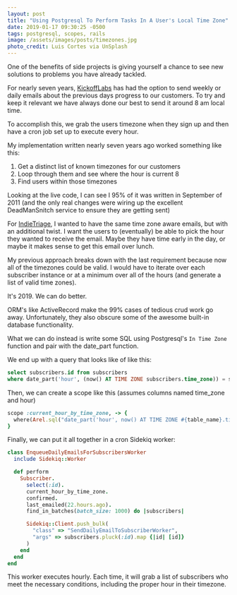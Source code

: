 ```yaml
---
layout: post
title: "Using Postgresql To Perform Tasks In A User's Local Time Zone"
date: 2019-01-17 09:30:25 -0500
tags: postgresql, scopes, rails
image: /assets/images/posts/timezones.jpg
photo_credit: Luis Cortes via UnSplash
---
```


One of the benefits of side projects is giving yourself a chance to see new solutions to problems you have already tackled.

For nearly seven years, [KickoffLabs](https://kickofflabs.com) has had the option to send weekly or daily emails about the previous days progress to our customers. To try and keep it relevant we have always done our best to send it around 8 am local time.

To accomplish this, we grab the users timezone when they sign up and then have a cron job set up to execute every hour.

My implementation written nearly seven years ago worked something like this:

1. Get a distinct list of known timezones for our customers
1. Loop through them and see where the hour is current 8
1. Find users within those timezones

Looking at the live code, I can see I  95% of it was written in September of 2011 (and the only real changes were wiring up the excellent DeadManSnitch service to ensure they are getting sent)

For [IndieTriage](https://indietriage.com), I wanted to have the same time zone aware emails, but with an additional twist. I want the users to (eventually) be able to pick the hour they wanted to receive the email. Maybe they have time early in the day, or maybe it makes sense to get this email over lunch.

My previous approach breaks down with the last requirement because now all of the timezones could be valid. I would have to iterate over each subscriber instance or at a minimum over all of the hours (and generate a list of valid time zones).

It's 2019. We can do better.

ORM's like ActiveRecord make the 99% cases of tedious crud work go away. Unfortunately, they also obscure some of the awesome built-in database functionality.

What we can do instead is write some SQL using Postgresql's `In Time Zone` function and pair with the date_part function.

We end up with a query that looks like of like this:

```sql
select subscribers.id from subscribers
where date_part('hour', (now() AT TIME ZONE subscribers.time_zone)) = subscribers.hour;
```

Then, we can create a scope like this (assumes columns named time_zone and hour)

```ruby
scope :current_hour_by_time_zone, -> {
  where(Arel.sql("date_part('hour', now() AT TIME ZONE #{table_name}.time_zone) = #{table_name}.hour"))
}
```

Finally, we can put it all together in a cron Sidekiq worker:

```ruby
class EnqueueDailyEmailsForSubscribersWorker
  include Sidekiq::Worker

  def perform
    Subscriber.
      select(:id).
      current_hour_by_time_zone.
      confirmed.
      last_emailed(22.hours.ago).
      find_in_batches(batch_size: 1000) do |subscribers|

      Sidekiq::Client.push_bulk(
        "class" => "SendDailyEmailToSubscriberWorker",
        "args" => subscribers.pluck(:id).map {|id| [id]}
      )
    end
  end
end
```

This worker executes hourly. Each time, it will grab a list of subscribers who meet the necessary conditions, including the proper hour in their timezone.
